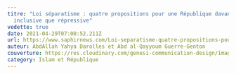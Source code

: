 ```yaml
---
titre: "Loi séparatisme : quatre propositions pour une République davantage
  inclusive que répressive"
vedette: true
date: 2021-04-29T07:00:52.211Z
url: https://www.saphirnews.com/Loi-separatisme-quatre-propositions-pour-une-Republique-davantage-inclusive-que-repressive_a28040.html
auteur: AbdAllah Yahya Darolles et Abd al-Qayyoum Guerre-Genton
couverture: https://res.cloudinary.com/genesi-communication-design/image/upload/v1619705094/ihei/Liberte-egalite-fraternite_fvce7t.jpg
category: Islam et République
---
```

